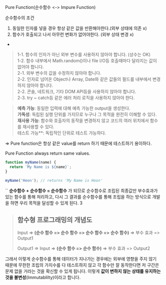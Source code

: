 Pure Function(순수함수 <-> Impure Function)

순수함수의 조건
1. 동일한 인자를 넣을 경우 항상 같은 값을 반환해야한다.(외부 상태에 의존 x)
2. 함수가 호출되고 나서 아무런 변화가 없어야한다. (외부 상태 변경 x)
+
>1-1. 함수의 인자가 아닌 외부 변수를 사용하지 않아야 합니다. (상수는 OK)  
>1-2. 함수 내부에서 Math.random()이나 file I/O등 호출때마다 달라지는 값이 없어야 합니다.  
>2-1. 외부 변수의 값을 수정하지 않아야 합니다.  
>2-2. 인자로 넘어온 Object나 Array, Date와 같은 값들의 필드를 내부에서 변경하지 않아야 합니다.  
>2-2. 콘솔, 네트워크, 기타 DOM API등을 사용하지 않아야 합니다.  
>2-3. try ~ catch등 같은 에러 처리 로직을 사용하지 않아야 한다.

>**예측 가능**: 동일한 입력에 대해 예측 가능한 output을 생성한다.  
>**가독성**: 독립된 실행 단위를 가지므로 누구나 그 목적을 완전히 이해할 수 있다.  
>**재사용 가능**: 함수와 호출자의 동작을 변경하지 않고 코드의 여러 위치에서 함수를 재사용할 수 있다.  
>테스트 가능**: 독립적인 단위로 테스트 가능하다.

=> Pure function은 항상 같은 value를 return 하기 때문에 테스트하기 용이하다. 

Pure Function always return same values.  

```js
function myName(name) {
  return `My Name is ${name}`;
}

myName('Heon'); // returns 'My Name is Heon'
```
``
**순수함수 + 순수함수 = 순수함수** 가 되므로 순수함수로 조립된 최종값만 부수효과가 있는 함수를 통해 처리하고, 다시 그 결과를 순수함수를 통해 조립을 하는 방식으로 개발을 하면 우리 목적을 달성할 수 있게 된다. 
3
>## 함수형 프로그래밍의 개념도  
> Input => **(순수 함수 => 순수 함수 => 순수 함수 => 순수 함수)** => 부수 효과 => Output1  
> 
> Output1 => Input => **(순수 함수 => 순수 함수)** => 부수 효과 => Output2

그래서 이렇게 순수함수를 통해 데이터가 지나가는 경우에는 외부에 영향을 주지 않기 때문에 무한한 조립의 가지수를 다 테스트하지 않고 각 함수만 잘 동작한다면 저 구간은 문제 없을 거라는 것을 확신할 수 있게 됩니다. 이렇게 **값이 변하지 않는 상태를 유지하는 것을 불변성**(Immutablilty)이라고 합니다.


